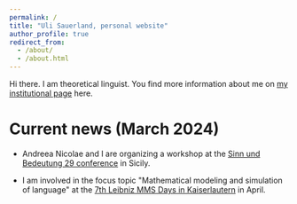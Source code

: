 ```yaml
---
permalink: /
title: "Uli Sauerland, personal website"
author_profile: true
redirect_from: 
  - /about/
  - /about.html
---
```


Hi there.  I am theoretical linguist.  You find more information about me on [my institutional page](https://www.leibniz-zas.de/en/people/details/sauerland-uli/uli-sauerland) here.


# Current news (March 2024)

- Andreea Nicolae and I are organizing a workshop at the [Sinn und Bedeutung 29 conference](https://sub29.unime.it) in Sicily.

- I am involved in the focus topic "Mathematical modeling and simulation of language" at the [7th
  Leibniz MMS Days in Kaiserlautern](www.wias-berlin.de/workshops/MMSDays24/MMS_of_language.jsp) in April.
